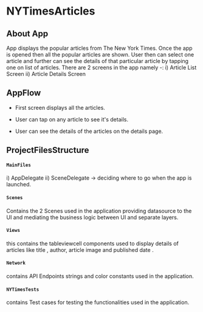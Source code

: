 # NYTimesArticles


## About App
App displays the popular articles from The New York Times. Once the app is opened then all the popular articles are shown. User then can select one article and further can see the details of that particular article by tapping one on list of articles. There are 2 screens in the app namely -:
i) Article List Screen
ii) Article Details Screen


## AppFlow
- First screen displays all the articles.

- User can tap on any article to see it's details.

- User can see the details of the articles on the details page.


## ProjectFilesStructure
  #### ``MainFiles``
   i) AppDelegate  ii) SceneDelegate -> deciding where to go when the app is launched.  
   #### ``Scenes``
  Contains the 2 Scenes used in the application providing datasource to the UI and mediating the business logic between UI and separate layers.
  #### ``Views`` 
 this contains the tableviewcell components used to display details of articles like title , author, article image and published date .
  #### ``Network``
  contains API Endpoints strings and color constants used in the application.
  #### ``NYTimesTests`` 
  contains Test cases for testing the functionalities used in the application.
  







  






